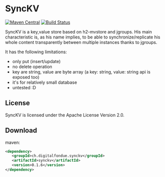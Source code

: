 SyncKV
======


[![Maven Central](https://img.shields.io/maven-central/v/ch.digitalfondue.synckv/synckv.svg)](http://search.maven.org/#search%7Cga%7C1%7Ca%3A%22synckv%22)
[![Build Status](https://travis-ci.org/digitalfondue/synckv.svg?branch=master)](https://travis-ci.org/digitalfondue/synckv)

SyncKV is a key,value store based on h2-mvstore and jgroups.
His main characteristic is, as his name implies, to be able to 
synchronize/replicate his whole content transparently between multiple 
instances thanks to jgroups.

It has the following limitations:

 - only put (insert/update)
 - no delete operation
 - key are string, value are byte array (a key: string, value: string api is exposed too)
 - it's for relatively small database
 - untested :D
 
 License
 -------
 
 SyncKV is licensed under the Apache License Version 2.0.
 
 Download
 --------
 
 maven:
 
 ```xml
 <dependency>
    <groupId>ch.digitalfondue.synckv</groupId>
    <artifactId>synckv</artifactId>
    <version>0.1.6</version>
</dependency>
 ```